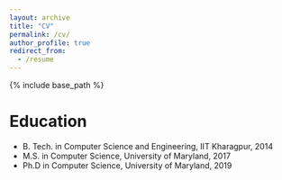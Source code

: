```yaml
---
layout: archive
title: "CV"
permalink: /cv/
author_profile: true
redirect_from:
  - /resume
---
```


{% include base_path %}

Education
======
* B. Tech. in Computer Science and Engineering, IIT Kharagpur, 2014
* M.S. in Computer Science, University of Maryland, 2017
* Ph.D in Computer Science, University of Maryland, 2019




